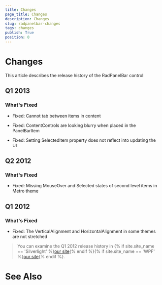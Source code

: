 ```yaml
---
title: Changes
page_title: Changes
description: Changes
slug: radpanelbar-changes
tags: changes
publish: True
position: 0
---
```


# Changes



This article describes the release history of the RadPanelBar control

## Q1 2013

### What's Fixed

* Fixed: Cannot tab between items in content

* Fixed: ContentControls are looking blurry when placed in the PanelBarItem

* Fixed: Setting SelectedItem property does not reflect into updating the UI

## Q2 2012

### What's Fixed

* Fixed: Missing MouseOver and Selected states of second level items in Metro theme

## Q1 2012

### What's Fixed

* Fixed: The VerticalAlignment and HorizontalAlignment in some themes are not stretched

>You can examine the Q1 2012 release history in
				{% if site.site_name == 'Silverlight' %}[our site](http://www.telerik.com/products/silverlight/whats-new/release_notes/q1-2012-version-2012-1-215-271395503.aspx){% endif %}{% if site.site_name == 'WPF' %}[our site](http://www.telerik.com/products/wpf/whats-new/release-history/q1-2012-version-2012-1-215-1506305735.aspx){% endif %}.
			  

# See Also
